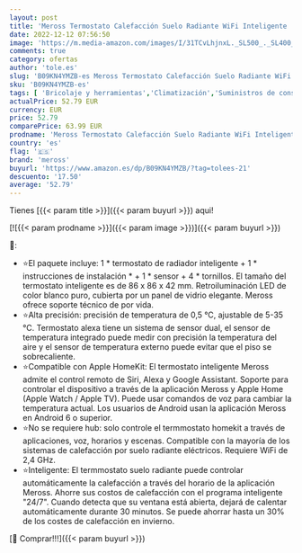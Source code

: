 ```yaml
---
layout: post
title: 'Meross Termostato Calefacción Suelo Radiante WiFi Inteligente  Compatible con Apple HomeKit  Alexa y Google Assistant  Control Remoto por Voz Programación  Pantalla Táctil LED Casa Frío Calor Digital'
date: 2022-12-12 07:56:50
image: 'https://m.media-amazon.com/images/I/31TCvLhjnxL._SL500_._SL400_.jpg'
comments: true
category: ofertas
author: 'tole.es'
slug: 'B09KN4YMZB-es Meross Termostato Calefacción Suelo Radiante WiFi...'
sku: 'B09KN4YMZB-es'
tags: [ 'Bricolaje y herramientas','Climatización','Suministros de construcción','Termostatos','Termostatos y accesorios','alexa','meross','🇪🇸', ]
actualPrice: 52.79 EUR
currency: EUR
price: 52.79
comparePrice: 63.99 EUR
prodname: 'Meross Termostato Calefacción Suelo Radiante WiFi Inteligente  Compatible con Apple HomeKit  Alexa y Google Assistant  Control Remoto por Voz Programación  Pantalla Táctil LED Casa Frío Calor Digital'
country: 'es'
flag: '🇪🇸'
brand: 'meross'
buyurl: 'https://www.amazon.es/dp/B09KN4YMZB/?tag=tolees-21'
descuento: '17.50'
average: '52.79'
---
```


Tienes [{{< param title >}}]({{< param buyurl >}}) aqui!

[![{{< param prodname >}}]({{< param image >}})]({{< param buyurl >}})

🔎:

- ⭐El paquete incluye: 1 * termostato de radiador inteligente + 1 * instrucciones de instalación * + 1 * sensor + 4 * tornillos. El tamaño del termostato inteligente es de 86 x 86 x 42 mm. Retroiluminación LED de color blanco puro, cubierta por un panel de vidrio elegante. Meross ofrece soporte técnico de por vida.
- ⭐Alta precisión: precisión de temperatura de 0,5 ℃, ajustable de 5-35 ℃. Termostato alexa tiene un sistema de sensor dual, el sensor de temperatura integrado puede medir con precisión la temperatura del aire y el sensor de temperatura externo puede evitar que el piso se sobrecaliente.
- ⭐Compatible con Apple HomeKit: El termostato inteligente Meross admite el control remoto de Siri, Alexa y Google Assistant. Soporte para controlar el dispositivo a través de la aplicación Meross y Apple Home (Apple Watch / Apple TV). Puede usar comandos de voz para cambiar la temperatura actual. Los usuarios de Android usan la aplicación Meross en Android 6 o superior.
- ⭐No se requiere hub: solo controle el termmostato homekit a través de aplicaciones, voz, horarios y escenas. Compatible con la mayoría de los sistemas de calefacción por suelo radiante eléctricos. Requiere WiFi de 2,4 GHz.
- ⭐Inteligente: El termmostato suelo radiante puede controlar automáticamente la calefacción a través del horario de la aplicación Meross. Ahorre sus costos de calefacción con el programa inteligente "24/7". Cuando detecta que su ventana está abierta, dejará de calentar automáticamente durante 30 minutos. Se puede ahorrar hasta un 30% de los costes de calefacción en invierno.

[🛒 Comprar!!!]({{< param buyurl >}})
